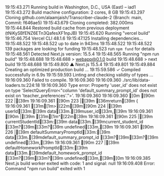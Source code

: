 19:15:43.271 Running build in Washington, D.C., USA (East) – iad1
19:15:43.272 Build machine configuration: 2 cores, 8 GB
19:15:43.297 Cloning github.com/alaamjaish/Transcriber-claude-2 (Branch: main, Commit: f646ae5)
19:15:43.679 Cloning completed: 382.000ms
19:15:44.844 Restored build cache from previous deployment (tNiKySBfENZ6ETn3QafesXF1npJB)
19:15:45.620 Running "vercel build"
19:15:46.754 Vercel CLI 48.1.6
19:15:47.125 Installing dependencies...
19:15:48.522 
19:15:48.522 up to date in 943ms
19:15:48.522 
19:15:48.522 139 packages are looking for funding
19:15:48.523   run `npm fund` for details
19:15:48.561 Detected Next.js version: 15.5.4
19:15:48.565 Running "npm run build"
19:15:48.688 
19:15:48.688 > webapp@0.1.0 build
19:15:48.688 > next build
19:15:48.688 
19:15:49.800    ▲ Next.js 15.5.4
19:15:49.801 
19:15:49.884    Creating an optimized production build ...
19:15:59.586  ✓ Compiled successfully in 6.9s
19:15:59.593    Linting and checking validity of types ...
19:16:09.360 Failed to compile.
19:16:09.360 
19:16:09.360 ./src/lib/data-loaders.ts:224:18
19:16:09.360 Type error: Property 'user_id' does not exist on type 'SelectQueryError<"column 'default_summary_prompt_id' does not exist on 'teacher_preferences'.">'.
19:16:09.360 
19:16:09.360 [0m [90m 222 |[39m
19:16:09.361  [90m 223 |[39m   [36mreturn[39m {
19:16:09.361 [31m[1m>[22m[39m[90m 224 |[39m     userId[33m:[39m data[33m.[39muser_id[33m,[39m
19:16:09.361  [90m     |[39m                  [31m[1m^[22m[39m
19:16:09.361  [90m 225 |[39m     currentStudentId[33m:[39m data[33m.[39mcurrent_student_id [33m?[39m[33m?[39m undefined[33m,[39m
19:16:09.361  [90m 226 |[39m     defaultSummaryPromptId[33m:[39m data[33m.[39mdefault_summary_prompt_id [33m?[39m[33m?[39m undefined[33m,[39m
19:16:09.361  [90m 227 |[39m     defaultHomeworkPromptId[33m:[39m data[33m.[39mdefault_homework_prompt_id [33m?[39m[33m?[39m undefined[33m,[39m[0m
19:16:09.385 Next.js build worker exited with code: 1 and signal: null
19:16:09.408 Error: Command "npm run build" exited with 1